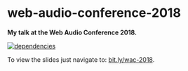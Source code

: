 # web-audio-conference-2018

**My talk at the Web Audio Conference 2018.**

[![dependencies](https://img.shields.io/david/chrisguttandin/web-audio-conference-2018.svg?style=flat-square)](https://www.npmjs.com/package/web-audio-conference-2018)

To view the slides just navigate to: [bit.ly/wac-2018](https://bit.ly/wac-2018).

